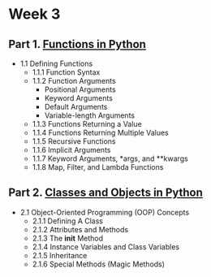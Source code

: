 # Week 3

## Part 1. [Functions in Python](03_01-function.ipynb)
- 1.1 Defining Functions
    - 1.1.1 Function Syntax
    - 1.1.2 Function Arguments
        - Positional Arguments
        - Keyword Arguments
        - Default Arguments
        - Variable-length Arguments
    - 1.1.3 Functions Returning a Value
    - 1.1.4 Functions Returning Multiple Values
    - 1.1.5 Recursive Functions
    - 1.1.6 Implicit Arguments
    - 1.1.7 Keyword Arguments, *args, and **kwargs
    - 1.1.8 Map, Filter, and Lambda Functions

## Part 2. [Classes and Objects in Python](03_03-cheatsheet.ipynb)
- 2.1 Object-Oriented Programming (OOP) Concepts
    - 2.1.1 Defining A Class
    - 2.1.2 Attributes and Methods
    - 2.1.3 The __init__ Method
    - 2.1.4 Instance Variables and Class Variables
    - 2.1.5 Inheritance
    - 2.1.6 Special Methods (Magic Methods)
